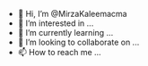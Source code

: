 - 👋 Hi, I’m @MirzaKaleemacma
- 👀 I’m interested in ...
- 🌱 I’m currently learning ...
- 💞️ I’m looking to collaborate on ...
- 📫 How to reach me ...

<!---
MirzaKaleemacma/MirzaKaleemacma is a ✨ special ✨ repository because its `README.md` (this file) appears on your GitHub profile.
You can click the Preview link to take a look at your changes.
--->
